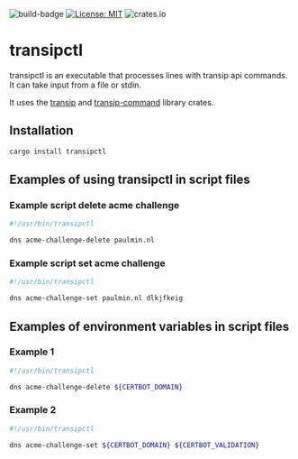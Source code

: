 ![build-badge](https://github.com/paulusminus/transipctl/actions/workflows/rust.yml/badge.svg)
[![License: MIT](https://img.shields.io/badge/License-MIT-yellow.svg)](https://opensource.org/licenses/MIT)
![crates.io](https://img.shields.io/crates/d/transipctl)

# transipctl

transipctl is an executable that processes lines with transip api commands. It can take input from a file or stdin.

It uses the [transip](https://crates.io/crates/transip) and [transip-command](https://crates.io/crates/transip-command) library crates.

## Installation

```bash
cargo install transipctl
```

## Examples of using transipctl in script files

### Example script delete acme challenge

```bash
#!/usr/bin/transipctl

dns acme-challenge-delete paulmin.nl
```

### Example script set acme challenge

```bash
#!/usr/bin/transipctl

dns acme-challenge-set paulmin.nl dlkjfkeig
```

## Examples of environment variables in script files

### Example 1

```bash
#!/usr/bin/transipctl

dns acme-challenge-delete ${CERTBOT_DOMAIN}
```

### Example 2

```bash
#!/usr/bin/transipctl

dns acme-challenge-set ${CERTBOT_DOMAIN} ${CERTBOT_VALIDATION}
```

